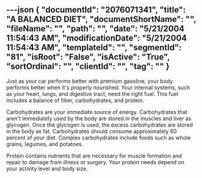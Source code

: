 ---json
{
  "documentId": "2076071341",
  "title": "A BALANCED DIET",
  "documentShortName": "",
  "fileName": "",
  "path": "",
  "date": "5/21/2004 11:54:43 AM",
  "modificationDate": "5/21/2004 11:54:43 AM",
  "templateId": "",
  "segmentId": "81",
  "isRoot": "False",
  "isActive": "True",
  "sortOrdinal": "",
  "clientId": "",
  "tag": ""
}
---

Just as your car performs better with premium gasoline, your body performs better when it's properly nourished. Your internal systems, such as your heart, lungs, and digestive tract, need the right fuel. This fuel includes a balance of fiber, carbohydrates, and protein.

Carbohydrates are your immediate source of energy. Carbohydrates that aren't immediately used by the body are stored in the muscles and liver as glycogen. Once the glycogen is used, the excess carbohydrates are stored in the body as fat. Carbohydrates should consume approximately 60 percent of your diet. Complex carbohydrates include foods such as whole grains, legumes, and potatoes. 

Protein contains nutrients that are necessary for muscle formation and repair to damage from illness or surgery. Your protein needs depend on your activity level and body size.
